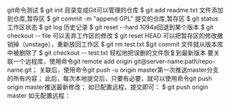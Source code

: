 git命令测试 
$ git init 目录变成Git可以管理的仓库 
$ git add readme.txt 文件添加到仓库,暂存区 
$ git commit -m "append GPL" 提交的仓库,暂存区 
$ git status 工作区状态 
$ git log 历史记录 
$ git reset --hard 1094a回退到某个版本 
$ git checkout -- file 可以丢弃工作区的修改 
$ git reset HEAD
<file>可以把暂存区的修改撤销掉（unstage），重新放回工作区 
$ git rm test.txt $git commit 文件就从版本库中被删除了 
$ git checkout -- test.txt 轻松地把误删的文件恢复到最新版本 
要关联一个远程库，使用命令git remote add origin git@server-name:path/repo-name.git； 
关联后，使用命令git push -u origin master第一次推送master分支的所有内容； 
此后，每次本地提交后，只要有必要，就可以使用命令git push origin master推送最新修改； 
如已配置远程，提交即可： 
$ git push origin master 
如无配置远程：